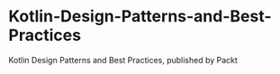 # Kotlin-Design-Patterns-and-Best-Practices
Kotlin Design Patterns and Best Practices, published by Packt
